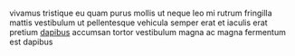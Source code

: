 vivamus tristique eu quam purus mollis ut neque leo mi rutrum fringilla mattis
vestibulum ut pellentesque vehicula semper erat et iaculis erat pretium
[dapibus](generated_webpages/diam4.md) accumsan tortor vestibulum magna ac
magna fermentum est dapibus